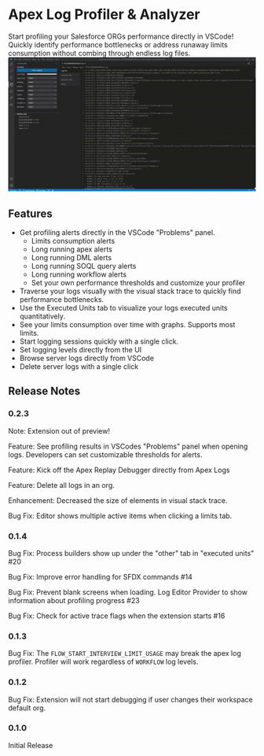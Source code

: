 # Apex Log Profiler & Analyzer

Start profiling your Salesforce ORGs performance directly in VSCode! Quickly identify performance bottlenecks or address runaway limits consumption without combing through endless log files.
![Apex Logs](https://raw.githubusercontent.com/forcecreators/apex-logs/master/ui/media/ApexLogs.gif)

## Features

-   Get profiling alerts directly in the VSCode "Problems" panel.
    -   Limits consumption alerts
    -   Long running apex alerts
    -   Long running DML alerts
    -   Long running SOQL query alerts
    -   Long running workflow alerts
    -   Set your own performance thresholds and customize your profiler
-   Traverse your logs visually with the visual stack trace to quickly find performance bottlenecks.
-   Use the Executed Units tab to visualize your logs executed units quantitatively.
-   See your limits consumption over time with graphs. Supports most limits.
-   Start logging sessions quickly with a single click.
-   Set logging levels directly from the UI
-   Browse server logs directly from VSCode
-   Delete server logs with a single click

## Release Notes

### 0.2.3

Note: Extension out of preview!

Feature: See profiling results in VSCodes "Problems" panel when opening logs. Developers can set customizable thresholds for alerts.

Feature: Kick off the Apex Replay Debugger directly from Apex Logs

Feature: Delete all logs in an org.

Enhancement: Decreased the size of elements in visual stack trace.

Bug Fix: Editor shows multiple active items when clicking a limits tab.

### 0.1.4

Bug Fix: Process builders show up under the "other" tab in "executed units" #20

Bug Fix: Improve error handling for SFDX commands #14

Bug Fix: Prevent blank screens when loading. Log Editor Provider to show information about profiling progress #23

Bug Fix: Check for active trace flags when the extension starts #16

### 0.1.3

Bug Fix: The `FLOW_START_INTERVIEW_LIMIT_USAGE` may break the apex log profiler. Profiler will work regardless of `WORKFLOW` log levels.

### 0.1.2

Bug Fix: Extension will not start debugging if user changes their workspace default org.

### 0.1.0

Initial Release
